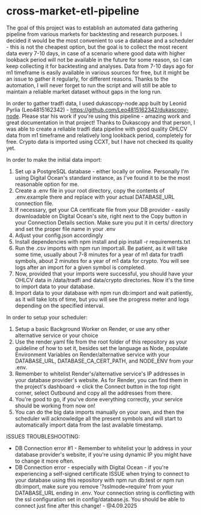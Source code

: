 # cross-market-etl-pipeline
The goal of this project was to establish an automated data gathering pipeline from various markets for backtesting and research purposes. I decided it would be the most convenient to use a database and a scheduler - this is not the cheapest option, but the goal is to collect the most recent data every 7-10 days, in case of a scenario where good data with higher lookback period will not be available in the future for some reason, so I can keep collecting it for backtesting and analyses. Data from 7-10 days ago for m1 timeframe is easily available in various sources for free, but it might be an issue to gather it regularly, for different reasons. Thanks to the automation, I will never forget to run the script and will still be able to maintain a reliable market dataset without gaps in the long run.

In order to gather tradfi data, I used dukascopy-node.app built by Leonid Pyrlia (Leo4815162342) - https://github.com/Leo4815162342/dukascopy-node. Please star his work if you're using this pipeline - amazing work and great documentation in that project! Thanks to Dukascopy and that person, I was able to create a reliable tradfi data pipeline with good quality OHLCV data from m1 timeframe and relatively long lookback period, completely for free.  Crypto data is imported using CCXT, but I have not checked its quality yet.

In order to make the initial data import:

1. Set up a PostgreSQL database - either locally or online. Personally I'm using Digital Ocean's standard instance, as I've found it to be the most reasonable option for me. 
2. Create a .env file in your root directory, copy the contents of .env.example there and replace with your actual DATABASE_URL connection file.
3. If necessary, get your CA certificate file from your DB provider - easily downloadable on Digital Ocean's site, right next to the Copy button in your Connection Details section. Make sure you put it in certs/ directory and set the proper file name in your .env
4. Adjust your config.json accordingly
5. Install dependencies with npm install and pip install -r requirements.txt
6. Run the .csv imports with npm run import:all. Be patient, as it will take some time, usually about 7-8 minutes for a year of m1 data for tradfi symbols, about 2 minutes for a year of m1 data for crypto. You will see logs after an import for a given symbol is completed.
7. Now, provided that your imports were successful, you should have your OHLCV data in /data/tradfi and data/crypto directories. Now it's the time to import data to your database.
8. Import data to your database with npm run db:import and wait patiently, as it will take lots of time, but you will see the progress meter and logs depending on the specified interval.

In order to setup your scheduler:
1. Setup a basic Background Worker on Render, or use any other alternative service or your choice
2. Use the render.yaml file from the root folder of this repository as your guideline of how to set it, besides set the language as Node, populate Environment Variables on Render/alternative service with your DATABASE_URL, DATABASE_CA_CERT_PATH, and NODE_ENV from your .env.
3. Remember to whitelist Render's/alternative service's IP addresses in your database provider's website. As for Render, you can find them in the project's dashboard -> click the Connect button in the top right corner, select Outbound and copy all the addresses from there.
4. You're good to go, if you've done everything correctly, your service should be working from now on!
5. You can do the big data imports manually on your own, and then the scheduler will acknowledge all the present symbols and will start to automatically import data from the last available timestamp.


ISSUES TROUBLESHOOTING:
- DB Connection error #1 - Remember to whitelist your Ip address in your database provider's website, if you're using dynamic IP you might have to change it more often.
- DB Connection error - especially with Digital Ocean - if you're experiencing a self-signed certificate ISSUE when trying to connect to your database using this repository with npm run db:test or npm run db:import, make sure you remove '?sslmode=require' from your DATABASE_URL ending in .env. Your connection string is conflicting with the ssl configuration set in config/database.js. You should be able to connect just fine after this change! - @4.09.2025